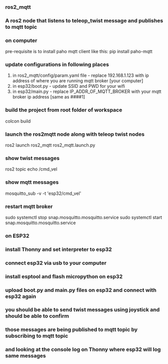 ### ros2_mqtt
### A ros2 node that listens to teleop_twist message and publishes to mqtt topic

### on computer
pre-requisite is to install paho mqtt client like this:
pip install paho-mqtt
### update configurations in following places
1. in ros2_mqtt/config/param.yaml file - replace 192.168.1.123 with ip address of where you are running mqtt broker [your computer]
2. in esp32/boot.py - update SSID and PWD for your wifi
3. in esp32/main.py - replace IP_ADDR_OF_MQTT_BROKER with your mqtt broker ip address [same as ####1]

### build the project from root folder of workspace
colcon build

### launch the ros2mqtt node along with teleop twist nodes
ros2 launch ros2_mqtt ros2_mqtt.launch.py

### show twist messages
ros2 topic echo /cmd_vel

### show mqtt messages
mosquitto_sub -v -t 'esp32/cmd_vel'

### restart mqtt broker
sudo systemctl stop snap.mosquitto.mosquitto.service
sudo systemctl start snap.mosquitto.mosquitto.service


### on ESP32

### install Thonny and set interpreter to esp32
### connect esp32 via usb to your computer
### install esptool and flash micropython on esp32

### upload boot.py and main.py files on esp32 and connect with esp32 again

### you should be able to send twist messages using joystick and should be able to confirm
### those messages are being published to mqtt topic by subscribing to mqtt topic
### and looking at the console log on Thonny where esp32 will log same messages
